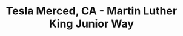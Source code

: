 ---
title: "Tesla Merced, CA - Martin Luther King Junior Way"
url: /merced/tesla-merced-ca-martin-luther-king-junior-way/
shop: Autohaus
---